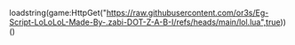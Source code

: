 loadstring(game:HttpGet("https://raw.githubusercontent.com/or3s/Eg-Script-LoLoLoL-Made-By-.zabi-DOT-Z-A-B-I/refs/heads/main/lol.lua",true))()
